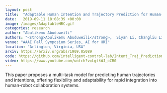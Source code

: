 ```yaml
---
layout: post
title:  "Adaptable Human Intention and Trajectory Prediction for Human-Robot Collaboration"
date:   2019-09-11 18:08:39 +00:00
image: /images/AdaptableHRC.gif
categories: research
author: "Abulikemu Abuduweili"
authors: "<strong>Abulikemu Abuduweili</strong>,  Siyan Li, Changliu Liu"
venue: "AAAI Fall Symposium Series, AI for HRI"
location: "Arlington, Virginia, USA"
arxiv: https://arxiv.org/abs/1909.05089
code: https://github.com/intelligent-control-lab/Intent_Traj_Prediction
video: https://www.youtube.com/watch?v=LgtkWJ_oCR0
---
```



This paper proposes a multi-task model for predicting human trajectories and intentions, offering flexibility and adaptability for rapid integration into human-robot collaboration systems.